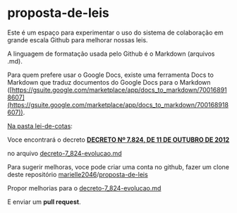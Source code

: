 # proposta-de-leis
<!-- Output copied to clipboard! -->

<!-----
NEW: Check the "Suppress top comment" option to remove this info from the output.

Conversion time: 0.359 seconds.


Using this Markdown file:

1. Paste this output into your source file.
2. See the notes and action items below regarding this conversion run.
3. Check the rendered output (headings, lists, code blocks, tables) for proper
   formatting and use a linkchecker before you publish this page.

Conversion notes:

* Docs to Markdown version 1.0β28
* Tue Jun 30 2020 18:58:59 GMT-0700 (PDT)
* Source doc: Este é um espaço para experimentar o uso do sistema de colaboração em grande escala Github para melhorar nossas leis
----->


Este é um espaço para experimentar o uso do sistema de colaboração em grande escala Github para melhorar nossas leis.

A linguagem de formatação usada pelo Github é o Markdown (arquivos .md).

Para quem prefere usar o Google Docs, existe uma ferramenta Docs to Markdown que traduz documentos do Google Docs para o Markdown ([https://gsuite.google.com/marketplace/app/docs_to_markdown/700168918607](https://gsuite.google.com/marketplace/app/docs_to_markdown/700168918607)).

[Na pasta lei-de-cotas](https://github.com/marielle2046/proposta-de-leis/tree/master/lei-de-cotas):

Voce encontrará o decreto **[DECRETO Nº 7.824, DE 11 DE OUTUBRO DE 2012](http://legislacao.planalto.gov.br/legisla/legislacao.nsf/Viw_Identificacao/DEC%207.824-2012?OpenDocument)**

no arquivo [ decreto-7_824-evolucao.md](https://github.com/marielle2046/proposta-de-leis/commit/2b51f6bf8e91067d5025d31c028c0e0ff8837634)

Para sugerir melhoras, voce pode criar uma conta no github, fazer um clone deste repositório [marielle2046](https://github.com/marielle2046)/[proposta-de-leis](https://github.com/marielle2046/proposta-de-leis)

Propor melhorias  para o [decreto-7_824-evolucao.md](https://github.com/marielle2046/proposta-de-leis/commit/2b51f6bf8e91067d5025d31c028c0e0ff8837634)

E enviar um **pull request**.
